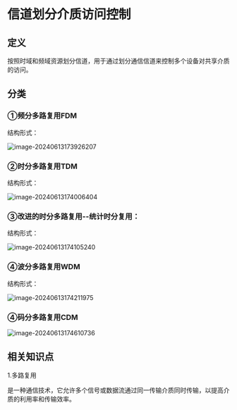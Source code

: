 # 信道划分介质访问控制

## 定义

按照时域和频域资源划分信道，用于通过划分通信信道来控制多个设备对共享介质的访问。

## 分类

### ①频分多路复用FDM

结构形式：

![image-20240613173926207](../TyporaImage/image-20240613173926207.png)

### ②时分多路复用TDM

结构形式：

![image-20240613174006404](../TyporaImage/image-20240613174006404.png)



### ③改进的时分多路复用--统计时分复用：

结构形式：

![image-20240613174105240](../TyporaImage/image-20240613174105240.png)



### ④波分多路复用WDM

结构形式：

![image-20240613174211975](../TyporaImage/image-20240613174211975.png)

### ④码分多路复用CDM

![image-20240613174610736](../TyporaImage/image-20240613174610736.png)



## 相关知识点

1.多路复用

是一种通信技术，它允许多个信号或数据流通过同一传输介质同时传输，以提高介质的利用率和传输效率。